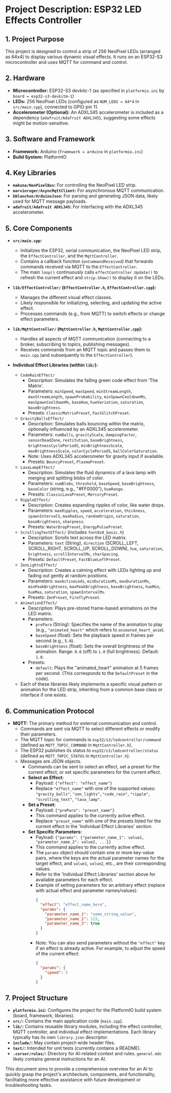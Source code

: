 # Project Description: ESP32 LED Effects Controller

## 1. Project Purpose

This project is designed to control a strip of 256 NeoPixel LEDs (arranged as 64x4) to display various dynamic visual effects. It runs on an ESP32-S3 microcontroller and uses MQTT for command and control.

## 2. Hardware

*   **Microcontroller:** ESP32-S3 devkitc-1 (as specified in `platformio.ini` by `board = esp32-s3-devkitm-1`)
*   **LEDs:** 256 NeoPixel LEDs (configured as `NUM_LEDS = 64*4` in `src/main.cpp`), connected to GPIO pin 11.
*   **Accelerometer (Optional):** An ADXL345 accelerometer is included as a dependency (`adafruit/Adafruit ADXL345`), suggesting some effects might be motion-sensitive.

## 3. Software and Framework

*   **Framework:** Arduino (`framework = arduino` in `platformio.ini`)
*   **Build System:** PlatformIO

## 4. Key Libraries

*   **`makuna/NeoPixelBus`:** For controlling the NeoPixel LED strip.
*   **`marvinroger/AsyncMqttClient`:** For asynchronous MQTT communication.
*   **`bblanchon/ArduinoJson`:** For parsing and generating JSON data, likely used for MQTT message payloads.
*   **`adafruit/Adafruit ADXL345`:** For interfacing with the ADXL345 accelerometer.

## 5. Core Components

*   **`src/main.cpp`:**
    *   Initializes the ESP32, serial communication, the NeoPixel LED strip, the `EffectController`, and the `MqttController`.
    *   Contains a callback function (`onCommandReceived`) that forwards commands received via MQTT to the `EffectController`.
    *   The main `loop()` continuously calls `effectController.Update()` to refresh the current effect and `strip.Show()` to display it on the LEDs.

*   **`lib/EffectController/` (`EffectController.h`, `EffectController.cpp`):**
    *   Manages the different visual effect classes.
    *   Likely responsible for initializing, selecting, and updating the active effect.
    *   Processes commands (e.g., from MQTT) to switch effects or change effect parameters.

*   **`lib/MqttController/` (`MqttController.h`, `MqttController.cpp`):**
    *   Handles all aspects of MQTT communication (connecting to a broker, subscribing to topics, publishing messages).
    *   Receives commands from an MQTT topic and passes them to `main.cpp` (and subsequently to the `EffectController`).

*   **Individual Effect Libraries (within `lib/`):**
    *   `CodeRainEffect/`
        *   Description: Simulates the falling green code effect from 'The Matrix'.
        *   Parameters: `minSpeed`, `maxSpeed`, `minStreamLength`, `maxStreamLength`, `spawnProbability`, `minSpawnCooldownMs`, `maxSpawnCooldownMs`, `baseHue`, `hueVariation`, `saturation`, `baseBrightness`.
        *   Presets: `ClassicMatrixPreset`, `FastGlitchPreset`.
    *   `GravityBallsEffect/`
        *   Description: Simulates balls bouncing within the matrix, optionally influenced by an ADXL345 accelerometer.
        *   Parameters: `numBalls`, `gravityScale`, `dampingFactor`, `sensorDeadZone`, `restitution`, `baseBrightness`, `brightnessCyclePeriodS`, `minBrightnessScale`, `maxBrightnessScale`, `colorCyclePeriodS`, `ballColorSaturation`.
        *   Note: Uses ADXL345 accelerometer for gravity input if available.
        *   Presets: `BouncyPreset`, `PlasmaPreset`.
    *   `LavaLampEffect/`
        *   Description: Simulates the fluid dynamics of a lava lamp with merging and splitting blobs of color.
        *   Parameters: `numBlobs`, `threshold`, `baseSpeed`, `baseBrightness`, `baseColor` (string, e.g., "#FF0000"), `hueRange`.
        *   Presets: `ClassicLavaPreset`, `MercuryPreset`.
    *   `RippleEffect/`
        *   Description: Creates expanding ripples of color, like water drops.
        *   Parameters: `maxRipples`, `speed`, `acceleration`, `thickness`, `spawnIntervalS`, `maxRadius`, `randomOrigin`, `saturation`, `baseBrightness`, `sharpness`.
        *   Presets: `WaterDropPreset`, `EnergyPulsePreset`.
    *   `ScrollingTextEffect/` (includes `font8x8_basic.h`)
        *   Description: Scrolls text across the LED matrix.
        *   Parameters: `text` (String), `direction` (SCROLL_LEFT, SCROLL_RIGHT, SCROLL_UP, SCROLL_DOWN), `hue`, `saturation`, `brightness`, `scrollIntervalMs`, `charSpacing`.
        *   Presets: `DefaultPreset`, `FastBlueLeftPreset`.
    *   `ZenLightsEffect/`
        *   Description: Creates a calming effect with LEDs lighting up and fading out gently at random positions.
        *   Parameters: `maxActiveLeds`, `minDurationMs`, `maxDurationMs`, `minPeakBrightness`, `maxPeakBrightness`, `baseBrightness`, `hueMin`, `hueMax`, `saturation`, `spawnIntervalMs`.
        *   Presets: `ZenPreset`, `FireflyPreset`.
    *   `AnimationEffect/`
        *   Description: Plays pre-stored frame-based animations on the LED matrix.
        *   Parameters:
            *   `prePara` (String): Specifies the name of the animation to play (e.g., `"animated_heart"` which refers to `animated_heart_anim`).
            *   `baseSpeed` (float): Sets the playback speed in frames per second (e.g., `5.0`).
            *   `baseBrightness` (float): Sets the overall brightness of the animation. Range: `0.0` (off) to `1.0` (full brightness). Default: `1.0`.
        *   Presets:
            *   `default`: Plays the "animated_heart" animation at 5 frames per second.
                          (This corresponds to the `DefaultPreset` in the code).
    *   Each of these libraries likely implements a specific visual pattern or animation for the LED strip, inheriting from a common base class or interface if one exists.

## 6. Communication Protocol

*   **MQTT:** The primary method for external communication and control.
    *   Commands are sent via MQTT to select different effects or modify their parameters.
    *   The MQTT topic for commands is `esp32/s3/ledcontroller/command` (defined as `MQTT_TOPIC_COMMAND` in `MqttController.h`).
    *   The ESP32 publishes its status to `esp32/s3/ledcontroller/status` (defined as `MQTT_TOPIC_STATUS` in `MqttController.h`).
    *   Messages are JSON objects.
        *   Commands can be sent to select an effect, set a preset for the current effect, or set specific parameters for the current effect.
        *   **Select an Effect:**
            *   Payload: `{"effect": "effect_name"}`
            *   Replace `"effect_name"` with one of the supported values: `"gravity_balls"`, `"zen_lights"`, `"code_rain"`, `"ripple"`, `"scrolling_text"`, `"lava_lamp"`.
        *   **Set a Preset:**
            *   Payload: `{"prePara": "preset_name"}`
            *   This command applies to the currently active effect.
            *   Replace `"preset_name"` with one of the presets listed for the current effect in the 'Individual Effect Libraries' section.
        *   **Set Specific Parameters:**
            *   Payload: `{"params": {"parameter_name_1": value1, "parameter_name_2": value2, ...}}`
            *   This command applies to the currently active effect.
            *   The `params` object should contain one or more key-value pairs, where the keys are the actual parameter names for the target effect, and `value1`, `value2`, etc., are their corresponding values.
            *   Refer to the 'Individual Effect Libraries' section above for available parameters for each effect.
            *   Example of setting parameters for an arbitrary effect (replace with actual effect and parameter names/values):
                ```json
                {
                  "effect": "effect_name_here",
                  "params": {
                    "parameter_name_1": "some_string_value",
                    "parameter_name_2": 123,
                    "parameter_name_3": true
                  }
                }
                ```
            *   Note: You can also send parameters without the `"effect"` key if an effect is already active. For example, to adjust the speed of the current effect:
                ```json
                {
                  "params": {
                    "speed": 5
                  }
                }
                ```

## 7. Project Structure

*   **`platformio.ini`:** Configures the project for the PlatformIO build system (board, framework, libraries).
*   **`src/`:** Contains the main application code (`main.cpp`).
*   **`lib/`:** Contains reusable library modules, including the effect controller, MQTT controller, and individual effect implementations. Each library typically has its own `library.json` descriptor.
*   **`include/`:** May contain project-wide header files.
*   **`test/`:** Intended for unit tests (currently contains a README).
*   **`.cursor/rules/`:** Directory for AI-related context and rules. `general.mdc` likely contains general instructions for an AI.

This document aims to provide a comprehensive overview for an AI to quickly grasp the project's architecture, components, and functionality, facilitating more effective assistance with future development or troubleshooting tasks.
